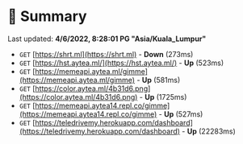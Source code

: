 # 📖 Summary
Last updated: **4/6/2022, 8:28:01 PG "Asia/Kuala_Lumpur"**

- `GET` [https://shrt.ml](https://shrt.ml) - **Down** (273ms)
- `GET` [https://hst.aytea.ml/](https://hst.aytea.ml/) - **Up** (523ms)
- `GET` [https://memeapi.aytea.ml/gimme](https://memeapi.aytea.ml/gimme) - **Up** (581ms)
- `GET` [https://color.aytea.ml/4b31d6.png](https://color.aytea.ml/4b31d6.png) - **Up** (1725ms)
- `GET` [https://memeapi.aytea14.repl.co/gimme](https://memeapi.aytea14.repl.co/gimme) - **Up** (527ms)
- `GET` [https://teledrivemy.herokuapp.com/dashboard](https://teledrivemy.herokuapp.com/dashboard) - **Up** (22283ms)

